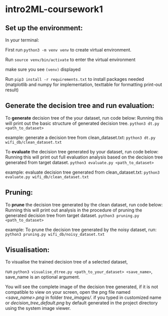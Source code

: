 # intro2ML-coursework1

## Set up the environment:
In your terminal:

First run `python3 -m venv venv` to create virtual environment.

Run `source venv/bin/activate` to enter the virtual environment

make sure you see `(venv)` displayed

Run `pip3 install -r requirements.txt` to install packages needed (matplotlib and numpy for implementation,
 texttable for formatting print-out result)

## Generate the decision tree and run evaluation:
To **generate** decision tree of the your dataset, run code below: 
Running this will print out the basic structure of generated decision tree.
`python3 dt.py <path_to_dataset> `

example: generate a decision tree from clean_dataset.txt:
`python3 dt.py wifi_db/clean_dataset.txt `



To **evaluate** the decision tree generated by your dataset, run code below: 
Running this will print out full evaluation analysis based on the decision tree generated from target dataset.
`python3 evaluate.py <path_to_dataset>`

example: evaluate decision tree generated from clean_dataset.txt:
`python3 evaluate.py wifi_db/clean_dataset.txt`

## Pruning:
To **prune** the decision tree generated by the clean dataset, run code below:
Running this will print out analysis in the procedure of pruning the generated decision tree from target dataset.
`python3 pruning.py <path_to_dataset>`


example: To prune the decision tree generated by the noisy dataset, run:
`python3 pruning.py wifi_db/noisy_dataset.txt `

## Visualisation:
To visualise the trained decision tree of a selected dataset, 

run `python3 visualise_dtree.py <path_to_your_dataset> <save_name>`, save_name is an optional argument.

You will see the complete image of the decision tree generated, if it is not compatible to view on your screen,
open the png file named _<save_name>.png_ in folder _tree_images/_. if you typed in customized name or _decision_tree_default.png_ by default
generated in the project directory using the system image viewer.
 
